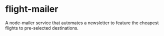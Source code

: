 # flight-mailer
A node-mailer service that automates a newsletter to feature the cheapest flights to pre-selected destinations. 
